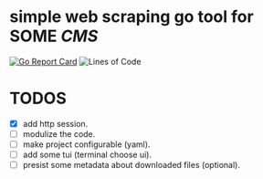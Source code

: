 # simple web scraping go tool for SOME *CMS*
[![Go Report Card](https://goreportcard.com/badge/github.com/mahmednabil109/go-cms-dl)](https://goreportcard.com/report/github.com/mahmednabil109/go-cms-dl)
![Lines of Code](https://tokei.rs/b1/github/mahmednabil109/go-cms-dl?category=code)
# TODOS
- [x] add http session.
- [ ] modulize the code.
- [ ] make project configurable (yaml).
- [ ] add some tui (terminal choose ui).
- [ ] presist some metadata about downloaded files (optional).
